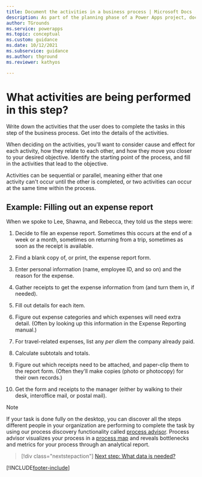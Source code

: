 ```yaml
---
title: Document the activities in a business process | Microsoft Docs
description: As part of the planning phase of a Power Apps project, document the activities  currently performed in each step of the business process you want to automate.
author: TGrounds
ms.service: powerapps
ms.topic: conceptual
ms.custom: guidance
ms.date: 10/12/2021
ms.subservice: guidance
ms.author: thground
ms.reviewer: kathyos

---
```


# What activities are being performed in this step?

Write down the activities that the user does to complete the tasks in this
step of the business process. Get into the details of the activities.

When deciding on the activities, you'll want to consider cause and effect for
each activity, how they relate to each other, and how they move you closer to
your desired objective. Identify the starting point of the process, and fill in
the activities that lead to the objective. ​

Activities can be sequential or parallel, meaning either that one
activity can't occur until the other is completed, or two activities can occur
at the same time within the process​.

## Example: Filling out an expense report

When we spoke to Lee, Shawna, and Rebecca, they told us the steps were:

1. Decide to file an expense report. Sometimes this occurs at the end of a week or a month,
    sometimes on returning from a trip, sometimes as soon as the
    receipt is available.

2. Find a blank copy of, or print, the expense report form.

3. Enter personal information (name, employee ID, and so on) and the reason for the expense.

4. Gather receipts to get the expense information from (and turn them in, if needed).

5. Fill out details for each item.

6. Figure out expense categories and which expenses will need extra detail. (Often
    by looking up this information in the Expense Reporting manual.)

7. For travel-related expenses, list any *per diem* the company already paid.

8. Calculate subtotals and totals.

9. Figure out which receipts need to be attached, and paper-clip them to the
    report form. (Often they'll make copies (photo or photocopy) for their own records.)

10. Get the form and receipts to the manager (either by walking to their desk, interoffice mail, or postal mail).

> [!NOTE]
> If your task is done fully on the desktop, you can discover all the steps 
different people in your organization are performing to complete the task by 
using our process discovery functionality called [process advisor](/power-automate/process-advisor-overview.md). 
Process advisor visualizes your process in a [process map](/power-automate/process-advisor-visualize.md) 
and reveals bottlenecks and metrics for your process through an analytical report.

> [!div class="nextstepaction"]
> [Next step: What data is needed?](what-data-needed.md)


[!INCLUDE[footer-include](../../includes/footer-banner.md)]